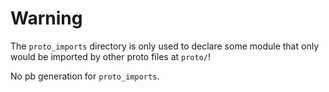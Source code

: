 # Warning

The `proto_imports` directory is only used to declare some module that only would be imported by other proto files at `proto/`!

No pb generation for `proto_imports`.

